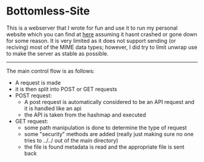 # Bottomless-Site
This is a webserver that I wrote for fun and use it to run my personal website which you can find at [here](www.turtlebamboo.com) assuming it hasnt crashed or gone down for some reason. It is very limited as it does not support sending (or reciving) most of the MIME data types; however, I did try to limit unwrap use to make the server as stable as possible.

---
The main control flow is as follows:
* A request is made
* it is then split into POST or GET requests
* POST request:
    * A post request is automatically considered to be an API request and it is handled like an api
    * the API is taken from the hashmap and executed
* GET request:
    * some path manipulation is done to determine the type of request
    * some "security" methods are added (really just making sure no one tries to ../../ out of the main directory)
    * the file is found metadata is read and the appropriate file is sent back
